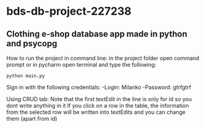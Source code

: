 # bds-db-project-227238
## Clothing e-shop database app made in python and psycopg

How to run the project in command line: in the project folder open command prompt or in pycharm open terminal and type the following: 

```
python main.py
```

Sign in with the following credentials: 
-Login: Milanko
-Password: gtrfgtrf

Using CRUD tab:
Note that the first textEdit in the line is only for id so you dont write anything in it
If you click on a row in the table, the information from the selected row will be written into textEdits and you can change them (apart from id)


